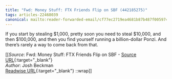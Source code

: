 ```yaml
---
title: "Fwd: Money Stuff: FTX Friends Flip on SBF (442185275)"
tags: articles-22468039
canonical: mailto:reader-forwarded-email/cf77ec2719ea4681b87b487f00597453
---
```


If you start by stealing $1,000, pretty soon you need to steal $10,000, and then $100,000, and then you find yourself running a billion-dollar Ponzi. And there’s rarely a way to come back from that.


[[_Source_: Fwd: Money Stuff: FTX Friends Flip on SBF - [Source URL](mailto:reader-forwarded-email/cf77ec2719ea4681b87b487f00597453){:target="_blank"}<br>
_Author_: Josh Beckman<br>
[Readwise URL](https://readwise.io/open/442185275){:target="_blank"}
::wrap]]